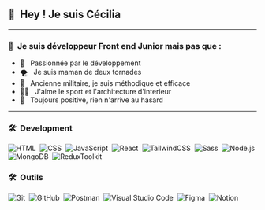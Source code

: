 ## 👋 &nbsp;Hey !  Je suis Cécilia

---

### 🌱 &nbsp;Je suis développeur Front end Junior mais pas que :

- 🌱 &nbsp; Passionnée par le développement 
- 🌪️ &nbsp; Je suis maman de deux tornades
- 🔫 &nbsp; Ancienne militaire, je suis méthodique et efficace
- 🏋️‍♀️ &nbsp; J'aime le sport et l'architecture d'interieur 
- 🌸 &nbsp; Toujours positive, rien n'arrive au hasard

---


### 🛠 &nbsp;Development

![HTML](https://img.shields.io/badge/-HTML-05122A?style=flat&logo=HTML5)&nbsp;
![CSS](https://img.shields.io/badge/-CSS-05122A?style=flat&logo=CSS3&logoColor=1572B6)&nbsp;
![JavaScript](https://img.shields.io/badge/-JavaScript-05122A?style=flat&logo=javascript)&nbsp;
![React](https://img.shields.io/badge/-React-05122A?style=flat&logo=react)&nbsp;
![TailwindCSS](https://img.shields.io/badge/-TailwindCSS-05122A?style=flat&logo=TailwindCSS)&nbsp;
![Sass](https://img.shields.io/badge/-Sass-05122A?style=flat&logo=Sass)&nbsp;
![Node.js](https://img.shields.io/badge/-Node.js-05122A?style=flat&logo=node.js)&nbsp;
![MongoDB](https://img.shields.io/badge/-MongoDB-05122A?style=flat&logo=MongoDB)&nbsp;
![ReduxToolkit](https://img.shields.io/badge/-ReduxToolkit-05122A?style=flat&logo=Redux)&nbsp;


### 🛠 &nbsp;Outils
![Git](https://img.shields.io/badge/-Git-05122A?style=flat&logo=git)&nbsp;
![GitHub](https://img.shields.io/badge/-GitHub-05122A?style=flat&logo=github)&nbsp;
![Postman](https://img.shields.io/badge/-Postman-05122A?style=flat&logo=Postman)&nbsp;
![Visual Studio Code](https://img.shields.io/badge/-Visual%20Studio%20Code-05122A?style=flat&logo=visual-studio-code&logoColor=007ACC)&nbsp;
![Figma](https://img.shields.io/badge/-Figma-05122A?style=flat&logo=figma)&nbsp;
![Notion](https://img.shields.io/badge/-Notion-05122A?style=flat&logo=notion)&nbsp;

